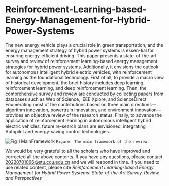# Reinforcement-Learning-based-Energy-Management-for-Hybrid-Power-Systems

The new energy vehicle plays a crucial role in green transportation, and the energy management strategy of hybrid power systems is essen-tial for ensuring energy-efficient driving. This paper presents a state-of-the-art survey and review of reinforcement learning-based energy management strategies for hybrid power systems. Additionally, it envisions the outlook for autonomous intelligent hybrid electric vehicles, with reinforcement learning as the foundational technology. First of all, to provide a macro view of historical development, the brief history includes deep learning, reinforcement learning, and deep reinforcement learning. Then, the comprehensive survey and review are conducted by collecting papers from databases such as Web of Science, IEEE Xplore, and ScienceDirect. Enumerating most of the contributions based on three main directions—algorithm innovation, powertrain innovation, and environment innovation—provides an objective review of the research status. Finally, to advance the application of reinforcement learning in autonomous intelligent hybrid electric vehicles, future re-search plans are envisioned, integrating Autopilot and energy-saving control technologies.

![Fig 1 MainFramework](https://github.com/KaysenC/Reinforcement-Learning-based-Energy-Management-for-Hybrid-Power-Systems/assets/68646204/2945992d-1fee-4f82-a8c1-3cc5cbbc201e)
`Figure. The main framework of the review.`

We would be very grateful to all the scholars who have improved and corrected all the above contents. If you have any questions, please contact 20220701066@stu.cqu.edu.cn and we will respond in time.
If you need to use related content, please cite _Reinforcement Learning-based Energy Management for Hybrid Power Systems: State-of-the-Art Survey, Review, and Perspectives_
